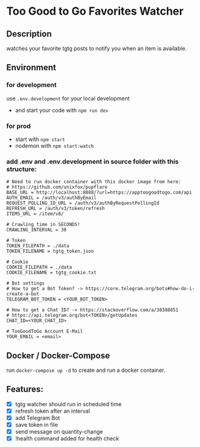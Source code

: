 # Too Good to Go Favorites Watcher

## Description

watches your favorite tgtg posts to notify you when an item is available.

## Environment

### for development

use `.env.development` for your local development

-   and start your code with `npm run dev`

### for prod

-   start with `npm start`
-   nodemon with `npm start:watch`

### add .env and .env.development in source folder with this structure:

```
# Need to run docker container with this docker image from here:
# https://github.com/unixfox/pupflare
BASE_URL = http://localhost:8888/?url=https://apptoogoodtogo.com/api
AUTH_EMAIL = /auth/v3/authByEmail
REQUEST_POLLING_ID_URL = /auth/v3/authByRequestPollingId
REFRESH_URL = /auth/v3/token/refresh
ITEMS_URL = /item/v8/

# Crawling time in SECONDS!
CRAWLING_INTERVAL = 30

# Token
TOKEN_FILEPATH = ./data
TOKEN_FILENAME = tgtg_token.json

# Cookie
COOKIE_FILEPATH = ./data
COOKIE_FILENAME = tgtg_cookie.txt

# Bot settings
# How to get a Bot Token? -> https://core.telegram.org/bots#how-do-i-create-a-bot
TELEGRAM_BOT_TOKEN = <YOUR_BOT_TOKEN>

# How to get a Chat ID? -> https://stackoverflow.com/a/38388851
# https://api.telegram.org/bot<TOKEN>/getUpdates
CHAT_ID=<YOUR_CHAT_ID>

# TooGoodToGo Account E-Mail
YOUR_EMAIL = <email>
```

## Docker / Docker-Compose

run `docker-compose up -d` to create and run a docker container.

## Features:

-   [x] tgtg watcher should run in scheduled time
-   [x] refresh token after an interval
-   [x] add Telegram Bot
-   [x] save token in file
-   [x] send message on quantity-change
-   [x] !health command added for health check
